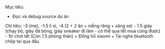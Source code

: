 

Mục tiêu:
+ Đọc và debug source dự án


Chi tiêu:
-3 (mẹ), -1.5 lì xì, -4 (2 + 2 ăn + niềng răng + xăng xe) - 1.5 giày (chạy bộ, giày đá bóng, giày sneaker đi làm - có thể qua tết mua cũng được) - 1tr chơi tết (Còn 1.5 phòng thân) + Đồng hồ xiaomi + Tai nghe bluetooth chộp tai qua đầu